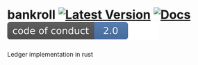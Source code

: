 # bankroll [![Latest Version]][crates.io] [![Docs]][docs.rs] [![Conduct svg]][Code of Conduct]


[Latest Version]: https://img.shields.io/crates/v/bankroll.svg
[crates.io]: https://crates.io/crates/bankroll
[Docs]: https://docs.rs/bankroll/badge.svg
[docs.rs]: https://docs.rs/bankroll
[Conduct svg]: code-of-conduct.svg
[Code of Conduct]: CODE_OF_CONDUCT.md

Ledger implementation in rust